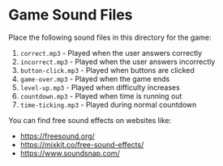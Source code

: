 # Game Sound Files

Place the following sound files in this directory for the game:

1. `correct.mp3` - Played when the user answers correctly
2. `incorrect.mp3` - Played when the user answers incorrectly
3. `button-click.mp3` - Played when buttons are clicked
4. `game-over.mp3` - Played when the game ends
5. `level-up.mp3` - Played when difficulty increases
6. `countdown.mp3` - Played when time is running out
7. `time-ticking.mp3` - Played during normal countdown

You can find free sound effects on websites like:

- https://freesound.org/
- https://mixkit.co/free-sound-effects/
- https://www.soundsnap.com/
